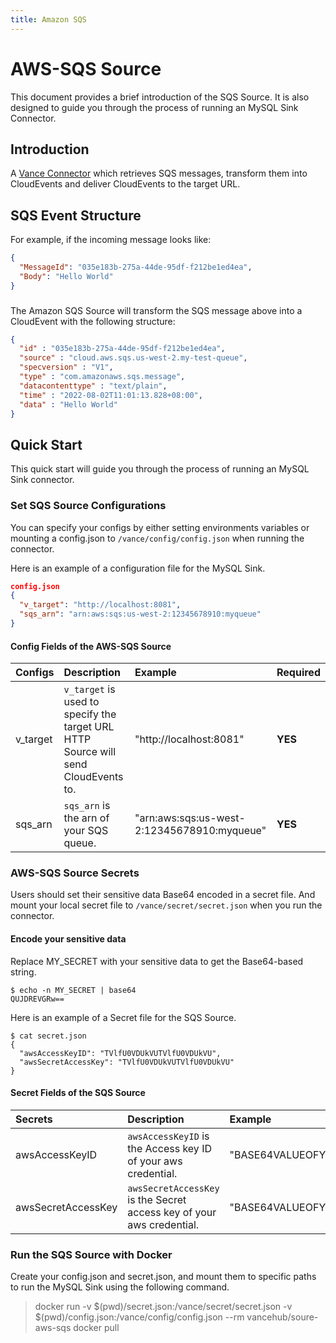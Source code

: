 ```yaml
---
title: Amazon SQS
---
```


# AWS-SQS Source
This document provides a brief introduction of the SQS Source.
It is also designed to guide you through the process of running an
MySQL Sink Connector.
## Introduction
A [Vance Connector][vc] which retrieves SQS messages, transform them into CloudEvents
and deliver CloudEvents to the target URL.



## SQS Event Structure

For example, if the incoming message looks like:
```json
{
  "MessageId": "035e183b-275a-44de-95df-f212be1ed4ea",
  "Body": "Hello World"
}
```
###
The Amazon SQS Source will transform the SQS message above into a CloudEvent
with the following structure:
``` json
{
  "id" : "035e183b-275a-44de-95df-f212be1ed4ea",
  "source" : "cloud.aws.sqs.us-west-2.my-test-queue",
  "specversion" : "V1",
  "type" : "com.amazonaws.sqs.message",
  "datacontenttype" : "text/plain",
  "time" : "2022-08-02T11:01:13.828+08:00",
  "data" : "Hello World"
}
```

## Quick Start
This quick start will guide you through the process of running an MySQL Sink connector.



### Set SQS Source Configurations
You can specify your configs by either setting environments
variables or mounting a config.json to `/vance/config/config.json`
when running the connector.

Here is an example of a configuration file for the MySQL Sink.
```json
config.json
{
  "v_target": "http://localhost:8081",
  "sqs_arn": "arn:aws:sqs:us-west-2:12345678910:myqueue"
}
```

#### Config Fields of the AWS-SQS Source

| Configs   | Description                                                                     | Example                 | Required                 |
|:----------|:--------------------------------------------------------------------------------|:------------------------|:------------------------|
| v_target  | `v_target` is used to specify the target URL HTTP Source will send CloudEvents to. | "http://localhost:8081" |**YES** |
| sqs_arn    | `sqs_arn` is the arn of your SQS queue.  | "arn:aws:sqs:us-west-2:12345678910:myqueue"                   |**YES** |

### AWS-SQS Source Secrets
Users should set their sensitive data Base64 encoded in a secret file.
And mount your local secret file to `/vance/secret/secret.json` when you run the connector.

#### Encode your sensitive data
Replace MY_SECRET with your sensitive data to get the Base64-based string.

```shell
$ echo -n MY_SECRET | base64
QUJDREVGRw==
```
Here is an example of a Secret file for the SQS Source.
```shell
$ cat secret.json
{
  "awsAccessKeyID": "TVlfU0VDUkVUTVlfU0VDUkVU",
  "awsSecretAccessKey": "TVlfU0VDUkVUTVlfU0VDUkVU"
}
```
#### Secret Fields of the SQS Source

| Secrets   | Description                                                                     | Example                 | Required                 |
|:----------|:--------------------------------------------------------------------------------|:------------------------|:------------------------|
| awsAccessKeyID  | `awsAccessKeyID` is the Access key ID of your aws credential. | "BASE64VALUEOFYOURACCESSKEY=" |**YES** |
| awsSecretAccessKey    | `awsSecretAccessKey` is the Secret access key of your aws credential. | "BASE64VALUEOFYOURSECRETKEY="                  |**YES** |

### Run the SQS Source with Docker
Create your config.json and secret.json, and mount them to
specific paths to run the MySQL Sink using the following command.

> docker run -v $(pwd)/secret.json:/vance/secret/secret.json -v $(pwd)/config.json:/vance/config/config.json --rm vancehub/soure-aws-sqs
docker pull 




[vc]: https://github.com/linkall-labs/vance-docs/blob/main/docs/concept.md
[config]: https://github.com/linkall-labs/vance-docs/blob/main/docs/connector.md